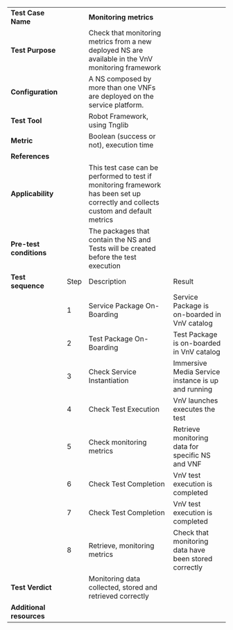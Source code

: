 |||||
| :--- | :--- | :--- | :--- |
| __Test Case Name__ | | __Monitoring metrics__ | |
| __Test Purpose__ | | Check that monitoring metrics from a new deployed NS are available in the VnV monitoring framework | |
| __Configuration__ | |A NS composed by more than one VNFs are deployed on the service platform. | |
| __Test Tool__ | | Robot Framework, using Tnglib| |
| __Metric__ | | Boolean (success or not), execution time | |
| __References__ | | | |
| __Applicability__ | | This test case can be performed to test if monitoring framework has been set up correctly and collects custom and default metrics | |
| __Pre-test conditions__ | | The packages that contain the NS and Tests will be created before the test execution| |
| __Test sequence__ | Step | Description | Result |
| | 1 | Service Package On-Boarding |Service Package is on-boarded in VnV catalog |
| | 2 | Test Package On-Boarding | Test Package is on-boarded in VnV catalog | 
| | 3 | Check Service Instantiation | Immersive Media Service instance is up and running | 
| | 4 | Check Test Execution | VnV launches executes the test |
| | 5 | Check monitoring metrics | Retrieve monitoring data for specific NS and VNF |
| | 6 | Check Test Completion | VnV test execution is completed |
| | 7 | Check Test Completion | VnV test execution is completed |
| | 8 | Retrieve, monitoring metrics | Check that monitoring data have been stored correctly |
| __Test Verdict__ | | Monitoring data collected, stored and retrieved correctly | |
| __Additional resources__ | | | |